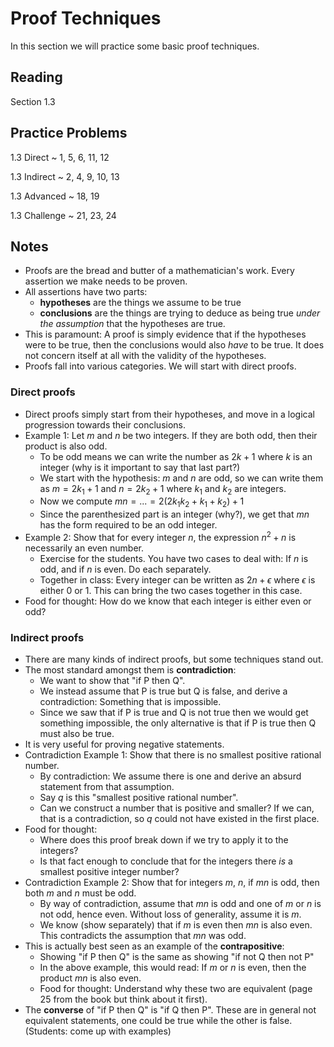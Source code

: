 # Proof Techniques

In this section we will practice some basic proof techniques.

## Reading

Section 1.3

## Practice Problems

1.3 Direct
  ~ 1, 5, 6, 11, 12

1.3 Indirect
  ~ 2, 4, 9, 10, 13

1.3 Advanced
  ~ 18, 19

1.3 Challenge
  ~ 21, 23, 24

## Notes

- Proofs are the bread and butter of a mathematician's work. Every assertion we make needs to be proven.
- All assertions have two parts:
    - **hypotheses** are the things we assume to be true
    - **conclusions** are the things are trying to deduce as being true *under the assumption* that the hypotheses are true.
- This is paramount: A proof is simply evidence that if the hypotheses were to be true, then the conclusions would also *have* to be true. It does not concern itself at all with the validity of the hypotheses.
- Proofs fall into various categories. We will start with direct proofs.

### Direct proofs

- Direct proofs simply start from their hypotheses, and move in a logical progression towards their conclusions.
- Example 1: Let $m$ and $n$ be two integers. If they are both odd, then their product is also odd.
    - To be odd means we can write the number as $2k+1$ where $k$ is an integer (why is it important to say that last part?)
    - We start with the hypothesis: $m$ and $n$ are odd, so we can write them as $m = 2k_1 + 1$ and $n = 2k_2 + 1$ where $k_1$ and $k_2$ are integers.
    - Now we compute $mn = ... = 2(2k_1k_2 + k_1 + k_2) + 1$
    - Since the parenthesized part is an integer (why?), we get that $mn$ has the form required to be an odd integer.
- Example 2: Show that for every integer $n$, the expression $n^2+n$ is necessarily an even number.
    - Exercise for the students. You have two cases to deal with: If $n$ is odd, and if $n$ is even. Do each separately.
    - Together in class: Every integer can be written as $2n+\epsilon$ where $\epsilon$ is either 0 or 1. This can bring the two cases together in this case.
- Food for thought: How do we know that each integer is either even or odd?

### Indirect proofs

- There are many kinds of indirect proofs, but some techniques stand out.
- The most standard amongst them is **contradiction**:
    - We want to show that "if P then Q".
    - We instead assume that P is true but Q is false, and derive a contradiction: Something that is impossible.
    - Since we saw that if P is true and Q is not true then we would get something impossible, the only alternative is that if P is true then Q must also be true.
- It is very useful for proving negative statements.
- Contradiction Example 1: Show that there is no smallest positive rational number.
    - By contradiction: We assume there is one and derive an absurd statement from that assumption.
    - Say $q$ is this "smallest positive rational number".
    - Can we construct a number that is positive and smaller? If we can, that is a contradiction, so $q$ could not have existed in the first place.
- Food for thought:
    - Where does this proof break down if we try to apply it to the integers?
    - Is that fact enough to conclude that for the integers there *is* a smallest positive integer number?
- Contradiction Example 2: Show that for integers $m$, $n$, if $mn$ is odd, then both $m$ and $n$ must be odd.
    - By way of contradiction, assume that $mn$ is odd and one of $m$ or $n$ is not odd, hence even. Without loss of generality, assume it is $m$.
    - We know (show separately) that if $m$ is even then $mn$ is also even. This contradicts the assumption that $mn$ was odd.
- This is actually best seen as an example of the **contrapositive**:
    - Showing "if P then Q" is the same as showing "if not Q then not P"
    - In the above example, this would read: If $m$ or $n$ is even, then the product $mn$ is also even.
    - Food for thought: Understand why these two are equivalent (page 25 from the book but think about it first).
- The **converse** of "if P then Q" is "if Q then P". These are in general not equivalent statements, one could be true while the other is false. (Students: come up with examples)
